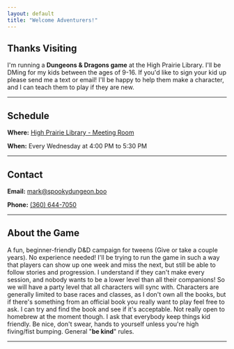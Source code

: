 ```yaml
---
layout: default
title: "Welcome Adventurers!"
---
```


##  Thanks Visiting
I'm running a **Dungeons & Dragons game** at the High Prairie Library. I'll be DMing for my kids between the ages of 9-16. If you'd like to sign your kid up please send me a text or email! I'll be happy to help them make a character, and I can teach them to play if they are new. 

---

##  Schedule
<div class="box">
  <p><strong>Where:</strong> 
    <a href="https://www.google.com/maps/place/7035+Meridian+Rd,+Peyton,+CO+80831" target="_blank">
      High Prairie Library - Meeting Room
    </a>
  </p>
  <p><strong>When:</strong> Every Wednesday at 4:00 PM to 5:30 PM</p>
</div>

---

##  Contact
<div class="box">
<p><strong>Email:</strong> <a href="mailto:mark@spookydungeon.boo">mark@spookydungeon.boo</a></p>
<p><strong>Phone:</strong> <a href="tel:13606447050">(360) 644-7050</a></p>
</div>


---

##  About the Game
A fun, beginner-friendly D&D campaign for tweens (Give or take a couple years). No experience needed! I'll be trying to run the game in such a way that players can show up one week and miss the next, but still be able to follow stories and progression. I understand if they can't make every session, and nobody wants to be a lower level than all their companions! So we will have a party level that all characters will sync with. Characters are generally limited to base races and classes, as I don't own all the books, but if there's something from an official book you really want to play feel free to ask. I can try and find the book and see if it's acceptable. Not really open to homebrew at the moment though. I ask that everybody keep things kid friendly. Be nice, don't swear, hands to yourself unless you're high fiving/fist bumping. General "**be kind**" rules. 

---
